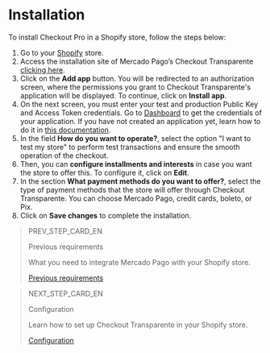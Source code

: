 # Installation

To install Checkout Pro in a Shopify store, follow the steps below:

1. Go to your [Shopify](https://accounts.shopify.com/store-login) store.
2. Access the installation site of Mercado Pago’s Checkout Transparente [clicking here](https://apps.shopify.com/checkout-transparente-mp).
3. Click on the **Add app** button. You will be redirected to an authorization screen, where the permissions you grant to Checkout Transparente's application will be displayed. To continue, click on **Install app**. 
4. On the next screen, you must enter your test and production Public Key and Access Token credentials. Go to [Dashboard](https://www.mercadopago.com.ar/developers/panel) to get the credentials of your application. If you have not created an application yet, learn how to do it in [this documentation](/docs/additional-content/shopify/dashboard/applications).  
5. In the field **How do you want to operate?**, select the option "I want to test my store" to perform test transactions and ensure the smooth operation of the checkout.
6. Then, you can **configure installments and interests** in case you want the store to offer this. To configure it, click on **Edit**.
7. In the section **What payment methods do you want to offer?**, select the type of payment methods that the store will offer through Checkout Transparente. You can choose Mercado Pago, credit cards, boleto, or Pix.
8. Click on **Save changes** to complete the installation.


> PREV_STEP_CARD_EN
>
> Previous requirements
>
> What you need to integrate Mercado Pago with your Shopify store.
>
> [Previous requirements](/developers/en/docs/shopify/requirements-checkout-transparente)

> NEXT_STEP_CARD_EN
>
> Configuration
>
> Learn how to set up Checkout Transparente in your Shopify store.
>
> [Configuration](/developers/en/docs/shopify/configuration-checkout-transparente)
